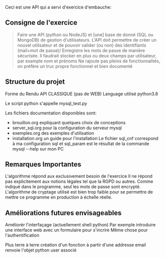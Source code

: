 Ceci est une API qui a servi d'exercice d'embauche:

Consigne de l'exercice
---
> Faire une API (python ou NodeJS) et [une] base de donné (SQL ou MongoDB) de gestion d'utilisateurs.
> L'API doit permettre de créer un nouvel utilisateur et de pouvoir valider (ou non) des identifiants (mail+mot de passe)/
> Enregistre les mots de passe de manière sécurisée.
> Il faudrait stocker en plus ou deux champs par utilisateur, par example nom et prénoms
> Ne rajoute pas pleins de fonctionnalités, on préfère un truc propre fonctionnel et bien documenté

Structure du projet
---
Forme du Rendu API CLASSIQUE (pas de WEB)
Language utilisé python3.8

Le script python s'appelle mysql_test.py

Les fichiers documentation disponibles sont:
- brouillon.org expliquant quelques choix de conceptions
- server_sql.org pour la configuration du serveur mysql
- exemples.org  des exemples d'utilisation
- installation.org un guide pour l'installation
Le fichier sql\_cnf correspond à ma configuration sql et sql\_param est le résultat de la commande mysql --help sur mon PC

Remarques Importantes
---
L'algorithme répond aux exclusivement besoin de l'exercice
Il ne répond pas explicitement aux notions légales tel que la RGPD ou autres.
Comme indiqué dans le programme, seul les mots de passe sont encrypté.
L'algorithme de cryptage utilisé est bien trop faible pour se permettre de mettre ce programme en production à échelle réelle.

Améliorations futures envisageables
-----
Améliorér l'interfaçage (actuellement shell python)
Par exemple introduire une interface web avec un formulaire pour s'incrire 
Même chose pour l'authentification

Plus terre à terre
création d'un fonction à partir d'une addresse email renvoie l'objet python user associé
